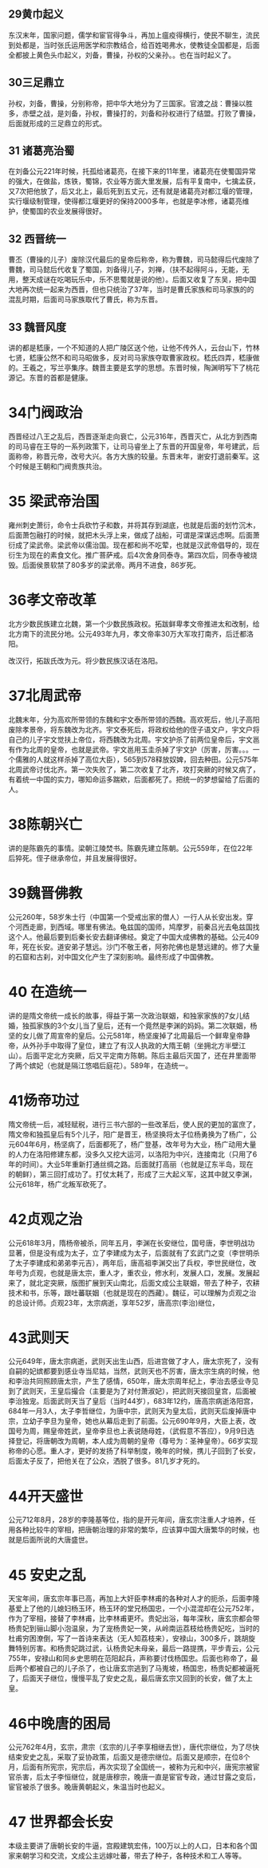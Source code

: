 

## 29黄巾起义
东汉末年，国家问题，儒学和宦官得争斗，再加上瘟疫得横行，使民不聊生，流民到处都是，当时张氏运用医学和宗教结合，给百姓喝弗水，使教徒全国都是，后面全都披上黄色头巾起义，刘备，曹操，孙权的父亲孙。。也在当时起义了。
## 30三足鼎立
孙权，刘备，曹操，分别称帝，把中华大地分为了三国家。官渡之战：曹操以胜多，赤壁之战，是刘备，孙权，曹操打的，刘备和孙权进行了结盟。打败了曹操，后面就形成的三足鼎立的形式。
## 31 诸葛亮治蜀
在刘备公元221年时候，托孤给诸葛亮，在接下来的11年里，诸葛亮在使蜀国异常的强大，在做盐，炼铁，蜀锦，农业等方面大里发展，后有平复南中，七擒孟获，又7次把他放了，后又北上，最后死到五丈元，还有就是诸葛亮对都江堰的管理，实行堰级制管理，使得都江堰更好的保持2000多年，也就是李冰修，诸葛亮维护，使蜀国的农业发展得很好。
## 32 西晋统一
曹丕（曹操的儿子）废除汉代最后的皇帝后称帝，称为曹魏，司马懿得后代废除了曹魏，司马懿后代收复了蜀国，刘备得儿子，刘禅，（扶不起得阿斗，无能，无用，整天成谜在吃喝玩乐中，乐不思蜀就是说的他）。后面又收复了东吴，把中国大地再次统一起来为西晋，但也只统治了37年，当时是曹氏家族和司马家族的的混乱时期，后面司马家族取代了曹氏，称为东晋。
## 33 魏晋风度
讲的都是嵇康，一个不知道的人把广陵区送个他，让他不传外人，云台山下，竹林七贤，嵇康公然不和司马昭做多，反对司马家族夺取曹家政权。嵇氏四弄，嵇康做的。王羲之，写兰亭集序。魏晋主要是玄学的思想。东晋时候，陶渊明写下了桃花源记。东晋的首都是健康。

# 34门阀政治

西晋经过八王之乱后，西晋逐渐走向衰亡，公元316年，西晋灭亡，从北方到西南的司马睿在王导的一系列政策下，让司马睿坐上了东晋的开国皇帝，年号建武，后面称帝，称晋元帝，改号大兴。各方大族的较量。东晋末年，谢安打退前秦军。这个时候是王朝和门阀贵族共治。

# 35 梁武帝治国

雍州刺史萧衍，命令士兵砍竹子和数，并将其存到湖底，也就是后面的划竹沉木，后面萧包融打的时候，就把木头浮上来，做成了战船，可谓是深谋远虑啊。后面萧衍成了梁武帝。梁武帝以儒治国。现在都和尚不吃荤，也就是汉武帝倡导的，现在衍生为现在的素食文化。推广菩萨戒。后4次舍身同泰寺。第四次后，同泰寺被烧毁。后面侯景软禁了80多岁的梁武帝。两月不进食，86岁死。

# 36孝文帝改革

北方少数民族建立北魏，第一个少数民族政权。拓跋鲜卑孝文帝推进太和改制，给北方南下的流民分地。公元493年九月，孝文帝率30万大军攻打南齐，后迁都洛阳。

改汉行，拓跋氏改为元。将少数民族汉话在洛阳。

# 37北周武帝

北魏末年，分为高欢所带领的东魏和宇文泰所带领的西魏。高欢死后，他儿子高阳废除孝景帝，将东魏改为北齐。宇文泰死后，将政权给他的侄子语文户，宇文户将自己的儿子宇文觉扶上帝位，将西魏改为北周。宇文护杀了前两位皇帝后，宇文邕有作为北周的皇帝，也就是武帝。宇文邕用玉圭杀掉了宇文护（厉害，厉害。。。一个儒雅的人就这样杀掉了高位大臣），565到578释放奴婢，回去种田。公元575年北周武帝讨伐北齐。第一次失败了，第二次收复了北齐，攻打突厥的时候又病了，有着统一中国的实力，哪知命运多踹欸，后面都死了。把统一的梦想留给了后面的人。

# 38陈朝兴亡

讲的是陈霸先的事情。梁朝江陵焚书。陈霸先建立陈朝。公元559年，在位22年后猝死。侄子继承帝位，并且发展得很好。

# 39魏晋佛教
公元260年，58岁朱士行（中国第一个受戒出家的僧人）一行人从长安出发。穿个河西走廊，到西域。哪里有佛法。龟兹国的国师，鸠摩罗，前秦吕光去龟兹国找这个人。他最后要到后秦长安去翻译佛经。奠定了中国大成佛教的基础。公元409年，死在长安。道安弟子慧远。沙门不敬王者，阿弥陀佛也是慧远建的。修了大量的石窟和古刹，对中国文化产生了深刻影响。最终形成了中国佛教。

# 40 在造统一
讲的是隋文帝统一成长的故事，得益于第一次政治联姻，和独家家族的7女儿结婚，独孤家族的3个女儿当了皇后，还有一个竟然是李渊的妈妈。第二次联姻，杨坚的女儿做了周宣帝的皇后。公元581年，杨坚废掉了北周最后一个鲜卑皇帝静帝，从外孙手中取得了皇位，建立了有汉人执政的大隋王朝（坐拥北方半壁江山）。后面平定北方突厥，后又平定南方陈朝。陈后主最后灭国了，还在井里面带了两个嫔妃（也就是隔江悠唱后庭花）。589年，在造统一。
# 41炀帝功过
隋文帝统一后，减轻赋税，进行三书六部的一些改革后，使人民的更加的富庶了，隋文帝和独孤皇后有5个儿子，阳广是晋王，杨坚换将太子位杨勇换为了杨广，公元604年6月，杨坚病了，后面都死了，杨广登基，改年号为大业，杨广动用大量的人力在洛阳修建东都，没多久又挖大运河，以洛阳为中兴，连接南北（只用了6年的时间）。大业5年重新打通丝绸之路。后面就打高丽（也就是辽东半岛，现在的朝鲜），第三回打成功了。打仗太耗了，形成了三大起义军，这其中就又李渊，公元618年，杨广北叛军砍死了。
# 42贞观之治
公元618年3月，隋杨帝被杀，同年五月，李渊在长安继位，国号唐，李世明战功显著，但是没有成为太子，立了李建成为太子，后面就有了玄武门之变（李世明杀了太子李建成和弟弟李元吉），两年后，唐高祖李渊交出了兵权，李世民继位，改年号为贞观，也就是唐太宗，重人才，重农业，修水利，发展人口，发展。发展起来了，就北定突厥，版图扩展到天山南北，后面文成公主联姻，带去了种子，农耕技术和书，乐等，跟吐蕃联姻（也就是现在的西藏）。魏征，可以理解为贞观之治的总设计师。贞观23年，太宗病逝，享年52岁，唐高宗(李治)继位，
# 43武则天
公元649年，唐太宗病逝，武则天出生山西，后进宫做了才人，唐太宗死了，没有自嗣的妃嫔都要到感业寺当尼姑，当然，武则天也不厉害，唐太宗生病的时候，他和李治共同照顾唐太宗，产生了感情，650年，唐太宗周年纪上，李治去感业寺见到了武则天，王皇后撮合（主要是为了对付萧淑妃），把武则天接回皇宫，后面被李治独宠。后面武则天当了皇后（当时44岁），683年12约，唐高宗病逝洛阳宫，684年一月3人，太子李哲继位，为唐中宗，武则天为皇太后，武则天后废掉唐中宗，立幼子李旦为皇帝，她也从幕后走到了前面。公元690年9月，大臣上表，改国号为周，赐皇帝姓武，皇帝李旦也上表说随母姓，（武假意不答应），9月9日选择登记，将唐朝改为周朝，本人成为周朝的皇帝（尊号为：圣神皇帝）。66岁实现称帝的心愿。重人才，更好的发扬了科举制度，晚年的时候，携儿子回到了长安，后面太子反了，把他关在了公众，洒脱了很多。81几岁才死的。

# 44开天盛世
公元712年8月，28岁的李隆基等位，指的是开元年间，唐玄宗注重人才培养，任用各种比较牛的宰相，把唐朝治理的非常的繁华，应该算中国大唐繁华的时候，也就是后面所说的大唐盛世。

# 45 安史之乱
天宝年间，唐玄宗年事已高，再加上大奸臣李林甫的各种对人才的扼杀，后面李隆基爱上了他的儿媳妇杨玉环，杨玉环的堂兄杨国忠，一个小混混却在公元752年，作为了宰相，接替了李林甫，比李林甫更坏。贵妃出浴，每年深秋，唐玄宗都会带杨贵妃到骊山脚小泡温泉，为了宠杨贵妃一笑，从岭南运荔枝给杨贵妃吃，当时的杜甫穷困潦倒，写了一首诗来表达（无人知荔枝来），安禄山，300多斤，跳胡旋舞特别厉害。和杨贵妃跳过武，认杨贵妃未母亲，最后一路提携，平步青云，公元755年，安禄山和同乡史思明在范阳起兵，声称要讨伐杨国忠。后面也称帝了，最后两个都被自己的儿子杀了，也让唐玄宗逃到了马嵬坡，杨国忠，杨贵妃都被逼死了，后面天子继位，慢慢平乱了安史之乱，最后唐玄宗又回到的长安，做了太上皇。

# 46中晚唐的困局
公元762年4月，玄宗，肃宗（玄宗的儿子李享相继去世），唐代宗继位，为了尽快结束安史之乱，采取了妥协政策，后面又是德宗继位。后面又是顺宗，在位8个月，后面有所宪宗，宪宗后，再次实现了全国统一，被称为元和中兴，唐宪宗被宦官杀害，后太子李恒继位，就是唐穆宗，晚唐一直是宦官专政，通过甘露之变后，宦官被杀了很多。晚唐黄朝起义，朱温当时也起义。

# 47 世界都会长安
本级主要讲了唐朝长安的牛逼，宫殿建筑宏伟，100万以上的人口，日本和各个国家来朝学习和交流，文成公主远嫁吐蕃，带去了种子，各种技术和工人等等。